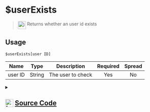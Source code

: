 # $userExists
> <img align="top" src="https://upload.wikimedia.org/wikipedia/commons/thumb/e/e4/Infobox_info_icon.svg/160px-Infobox_info_icon.svg.png?20150409153300" alt="image" width="25" height="auto"> Returns whether an user id exists
## Usage
```
$userExists[user ID]
```
| Name | Type | Description | Required | Spread
| :---: | :---: | :---: | :---: | :---: |
user ID | String | The user to check | Yes | No
<details>
<summary>
    
## <img align="top" src="https://cdn4.iconfinder.com/data/icons/iconsimple-logotypes/512/github-512.png" alt="image" width="25" height="auto">  [Source Code](https://github.com/tryforge/ForgeScript-V2/blob/main/src/native/userExists.ts)
    
</summary>
    
```ts
import noop from "../functions/noop"
import { ArgType, CompiledFunction, NativeFunction, Return } from "../structures"

export default new NativeFunction({
    name: "$userExists",
    version: "1.0.0",
    description: "Returns whether an user id exists",
    unwrap: true,
    brackets: true,
    args: [
        {
            name: "user ID",
            description: "The user to check",
            rest: false,
            required: true,
            type: ArgType.String,
        },
    ],
    async execute(ctx, [id]) {
        return Return.success(CompiledFunction.IdRegex.test(id) && !!(await ctx.client.users.fetch(id).catch(noop)))
    },
})

```
    
</details>